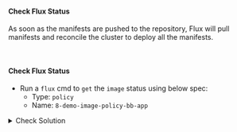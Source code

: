 #### Check Flux Status
As soon as the manifests are pushed to the repository, Flux will pull manifests and reconcile the cluster to deploy all the manifests.

<br>

#### Check Flux Status
- Run a `flux` cmd to `get` the `image` status using below spec:
    - Type: `policy`
    - Name: `8-demo-image-policy-bb-app`

<details><summary>Check Solution</summary>

```
flux reconcile source git flux-system

flux get images policy 8-demo-image-policy-bb-app
```{{exec}}

</details>

> Check the Message of Previous command, it should mention,

> Latest image tag for `docker.io/<<YOUR-DOCKER-USERNAME>>/bb-app-flux-demo-killercoda` resolved to: `7.8.1`

<br>

#### Check Image Tag within `Deployment`
- The `ImagePolicy` job is to find out the latest image tag.
- It does not update the deploy/git repo.
- Run the be command and check that the image tag is still `7.8.0`

```
kubectl -n 8-demo get deployment -o wide | grep -i killercoda
```{{exec}}

> In next lab we will use Automation controller to `automatically` update the `deployment.yaml` with new image tag.

<br>

###### ****If you face any issue or have a new suggestion, please raise it here: [issues tracker](https://github.com/sidd-harth/fluxcd-tracker/issues)*